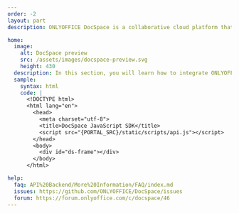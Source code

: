 ```yaml
---
order: -2
layout: part
description: ONLYOFFICE DocSpace is a collaborative cloud platform that allows users to store, manage, edit, and collaborate on documents, spreadsheets, presentations, and forms in customizable rooms.

home:
  image:
    alt: DocSpace preview
    src: /assets/images/docspace-preview.svg
    height: 430
  description: In this section, you will learn how to integrate ONLYOFFICE DocSpace into your own application and interact with its backend using the DocSpace API Backend. You will also find the information on how to embed DocSpace using JavaScript SDK, create your own plugins with our Plugins SDK, and host a portal on your own servers using our methods for hosting providers.
  sample:
    syntax: html
    code: |
      <!DOCTYPE html>
      <html lang="en">
        <head>
          <meta charset="utf-8">
          <title>DocSpace JavaScript SDK</title>
          <script src="{PORTAL_SRC}/static/scripts/api.js"></script>
        </head>
        <body>
          <div id="ds-frame"></div>
        </body>
      </html>

help:
  faq: API%20Backend/More%20Information/FAQ/index.md
  issues: https://github.com/ONLYOFFICE/DocSpace/issues
  forum: https://forum.onlyoffice.com/c/docspace/46
---
```

